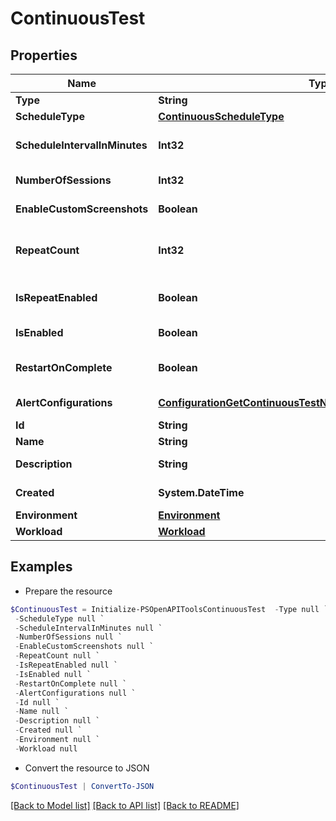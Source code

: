 # ContinuousTest
## Properties

Name | Type | Description | Notes
------------ | ------------- | ------------- | -------------
**Type** | **String** |  | 
**ScheduleType** | [**ContinuousScheduleType**](ContinuousScheduleType.md) |  | [optional] 
**ScheduleIntervalInMinutes** | **Int32** | Schedule interval in minutes | [optional] 
**NumberOfSessions** | **Int32** | Number of sessions | [optional] 
**EnableCustomScreenshots** | **Boolean** | Enable script screenshots | [optional] 
**RepeatCount** | **Int32** | Number of times the schedule is repeated | [optional] 
**IsRepeatEnabled** | **Boolean** | Enable schedule repeating | [optional] 
**IsEnabled** | **Boolean** | Enable schedule | [optional] 
**RestartOnComplete** | **Boolean** | Enable restarting on completion | [optional] 
**AlertConfigurations** | [**ConfigurationGetContinuousTestNotifications200ResponseInner[]**](ConfigurationGetContinuousTestNotifications200ResponseInner.md) | Alert configurations | [optional] 
**Id** | **String** | Test id | [optional] 
**Name** | **String** | Test name | [optional] 
**Description** | **String** | Test description | [optional] 
**Created** | **System.DateTime** | Created date-time | [optional] 
**Environment** | [**Environment**](Environment.md) |  | [optional] 
**Workload** | [**Workload**](Workload.md) |  | [optional] 

## Examples

- Prepare the resource
```powershell
$ContinuousTest = Initialize-PSOpenAPIToolsContinuousTest  -Type null `
 -ScheduleType null `
 -ScheduleIntervalInMinutes null `
 -NumberOfSessions null `
 -EnableCustomScreenshots null `
 -RepeatCount null `
 -IsRepeatEnabled null `
 -IsEnabled null `
 -RestartOnComplete null `
 -AlertConfigurations null `
 -Id null `
 -Name null `
 -Description null `
 -Created null `
 -Environment null `
 -Workload null
```

- Convert the resource to JSON
```powershell
$ContinuousTest | ConvertTo-JSON
```

[[Back to Model list]](../README.md#documentation-for-models) [[Back to API list]](../README.md#documentation-for-api-endpoints) [[Back to README]](../README.md)

